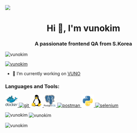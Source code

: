 <img src="https://github-readme-stats.vercel.app/api/pin/?username=vunokim&repo=vunokim">
<h1 align="center">Hi 👋, I'm vunokim</h1>
<h3 align="center">A passionate frontend QA from S.Korea</h3>

<p align="left"> <img src="https://komarev.com/ghpvc/?username=vunokim&label=Profile%20views&color=0e75b6&style=flat" alt="vunokim" /> </p>

<p align="left"> <a href="https://github.com/ryo-ma/github-profile-trophy"><img src="https://github-profile-trophy.vercel.app/?username=vunokim" alt="vunokim" /></a> </p>

- 🔭 I’m currently working on [VUNO](vuno.co)


<h3 align="left">Languages and Tools:</h3>
<p align="left"> <a href="https://www.docker.com/" target="_blank"> <img src="https://raw.githubusercontent.com/devicons/devicon/master/icons/docker/docker-original-wordmark.svg" alt="docker" width="40" height="40"/> </a> <a href="https://git-scm.com/" target="_blank"> <img src="https://www.vectorlogo.zone/logos/git-scm/git-scm-icon.svg" alt="git" width="40" height="40"/> </a> <a href="https://www.linux.org/" target="_blank"> <img src="https://raw.githubusercontent.com/devicons/devicon/master/icons/linux/linux-original.svg" alt="linux" width="40" height="40"/> </a> <a href="https://www.postgresql.org" target="_blank"> <img src="https://raw.githubusercontent.com/devicons/devicon/master/icons/postgresql/postgresql-original-wordmark.svg" alt="postgresql" width="40" height="40"/> </a> <a href="https://postman.com" target="_blank"> <img src="https://www.vectorlogo.zone/logos/getpostman/getpostman-icon.svg" alt="postman" width="40" height="40"/> </a> <a href="https://www.python.org" target="_blank"> <img src="https://raw.githubusercontent.com/devicons/devicon/master/icons/python/python-original.svg" alt="python" width="40" height="40"/> </a> <a href="https://www.selenium.dev" target="_blank"> <img src="https://raw.githubusercontent.com/detain/svg-logos/780f25886640cef088af994181646db2f6b1a3f8/svg/selenium-logo.svg" alt="selenium" width="40" height="40"/> </a> </p>

<p><img align="left" src="https://github-readme-stats.vercel.app/api/top-langs?username=vunokim&show_icons=true&locale=en&layout=compact" alt="vunokim" /></p>

<p>&nbsp;<img align="center" src="https://github-readme-stats.vercel.app/api?username=vunokim&show_icons=true&locale=en" alt="vunokim" /></p>

<p><img align="center" src="https://github-readme-streak-stats.herokuapp.com/?user=vunokim&" alt="vunokim" /></p>
